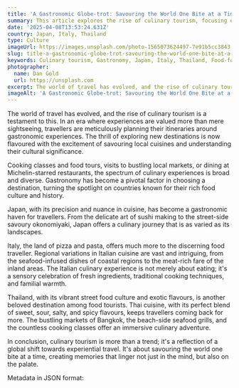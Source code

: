 ```yaml
---
title: 'A Gastronomic Globe-trot: Savouring the World One Bite at a Time'
summary: This article explores the rise of culinary tourism, focusing on how travellers are planning their journeys around gastronomic experiences, with a spotlight on Japan, Italy, and Thailand.
date: '2025-04-08T13:53:24.631Z'
country: Japan, Italy, Thailand
type: Culture
imageUrl: https://images.unsplash.com/photo-1565073624497-7e91b5cc3843
slug: title-a-gastronomic-globe-trot-savouring-the-world-one-bite-at-a-time
keywords: Culinary tourism, Gastronomy, Japan, Italy, Thailand, Food-focused travel, International, Worldwide, Global destinations, World travel, Destinations, Places to visit, Travel guide, Vacation spots, Best places
photographer:
  name: Dan Gold
  url: https://unsplash.com
excerpt: The world of travel has evolved, and the rise of culinary tourism is a testament to this. In an era where experiences are valued more than mere... Explore Ja...
imageAlt: 'A Gastronomic Globe-trot: Savouring the World One Bite at a Time in Japan, Italy, Thailand - Culture Guide | Photo by Dan ...'
---
```


The world of travel has evolved, and the rise of culinary tourism is a testament to this. In an era where experiences are valued more than mere sightseeing, travellers are meticulously planning their itineraries around gastronomic experiences. The thrill of exploring new destinations is now flavoured with the excitement of savouring local cuisines and understanding their cultural significance.

Cooking classes and food tours, visits to bustling local markets, or dining at Michelin-starred restaurants, the spectrum of culinary experiences is broad and diverse. Gastronomy has become a pivotal factor in choosing a destination, turning the spotlight on countries known for their rich food culture and history. 

Japan, with its precision and nuance in cuisine, has become a gastronomic haven for travellers. From the delicate art of sushi making to the street-side savoury okonomiyaki, Japan offers a culinary journey that is as varied as its landscapes.

Italy, the land of pizza and pasta, offers much more to the discerning food traveller. Regional variations in Italian cuisine are vast and intriguing, from the seafood-infused dishes of coastal regions to the meat-rich fare of the inland areas. The Italian culinary experience is not merely about eating; it's a sensory celebration of fresh ingredients, traditional cooking techniques, and familial warmth.

Thailand, with its vibrant street food culture and exotic flavours, is another beloved destination among food tourists. Thai cuisine, with its perfect blend of sweet, sour, salty, and spicy flavours, keeps travellers coming back for more. The bustling markets of Bangkok, the beach-side seafood grills, and the countless cooking classes offer an immersive culinary adventure.

In conclusion, culinary tourism is more than a trend; it's a reflection of a global shift towards experiential travel. It's about savouring the world one bite at a time, creating memories that linger not just in the mind, but also on the palate.

Metadata in JSON format:
